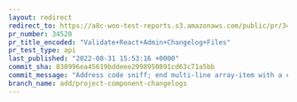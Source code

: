 ```yaml
---
layout: redirect
redirect_to: https://a8c-woo-test-reports.s3.amazonaws.com/public/pr/34520/api/index.html
pr_number: 34520
pr_title_encoded: "Validate+React+Admin+Changelog+Files"
pr_test_type: api
last_published: "2022-08-31 15:53:16 +0000"
commit_sha: 830996ea45619bddeee2998950891cd63c71a5bb
commit_message: "Address code sniff; end multi-line array-item with a comma."
branch_name: add/project-component-changelogs
---
```

